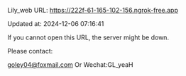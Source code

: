 Lily_web URL: https://222f-61-165-102-156.ngrok-free.app

Updated at: 2024-12-06 07:16:41

If you cannot open this URL, the server might be down.

Please contact: 

goley04@foxmail.com Or Wechat:GL_yeaH
